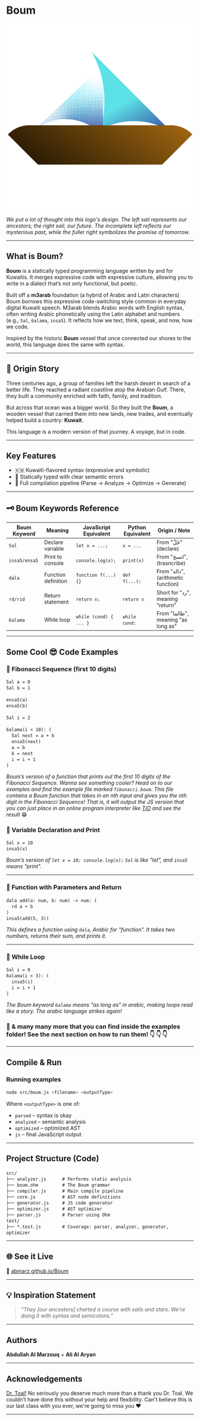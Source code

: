 # Boum

![Boum Logo](https://github.com/abmarz/Boum/blob/main/docs/Boum%20Logo.png?raw=true)

_We put a lot of thought into this logo's design. The left sail represents our ancestors; the right sail, our future. The incomplete left reflects our mysterious past, while the fuller right symbolizes the promise of tomorrow._

---

## What is Boum?

**Boum** is a statically typed programming language written by and for Kuwaitis. It merges expressive code with expressive culture, allowing you to write in a dialect that’s not only functional, but poetic.

Built off a **m3arab** foundation (a hybrid of Arabic and Latin characters) Boum borrows this expressive code-switching style common in everyday digital Kuwaiti speech. M3arab blends Arabic words with English syntax, often writing Arabic phonetically using the Latin alphabet and numbers (e.g., `5al`, `6alama`, `insa5`). It reflects how we text, think, speak, and now, how we code.

Inspired by the historic **Boum** vessel that once connected our shores to the world, this language does the same with syntax.

---

## 🌊 Origin Story

Three centuries ago, a group of families left the harsh desert in search of a better life. They reached a radiant coastline atop the Arabian Gulf. There, they built a community enriched with faith, family, and tradition.

But across that ocean was a bigger world. So they built the **Boum**, a wooden vessel that carried them into new lands, new trades, and eventually helped build a country: **Kuwait**.

This language is a modern version of that journey. A voyage, but in code.

---

## Key Features

- 🇰🇼 Kuwaiti-flavored syntax (expressive and symbolic)
- 🧠 Statically typed with clear semantic errors
- 🔂 Full compilation pipeline (Parse → Analyze → Optimize → Generate)

---

## 🗝️ Boum Keywords Reference

| Boum Keyword  | Meaning             | JavaScript Equivalent  | Python Equivalent | Origin / Note                      |
| ------------- | ------------------- | ---------------------- | ----------------- | ---------------------------------- |
| `5al`         | Declare variable    | `let x = ...;`         | `x = ...`         | From "خَلّ" (declare)              |
| `insa5/ensa5` | Print to console    | `console.log(x);`      | `print(x)`        | From "انسخ", (trasncribe)          |
| `dala`        | Function definition | `function f(...) {}`   | `def f(...):`     | From "دالة", (arithmetic function) |
| `rd/rid`      | Return statement    | `return x;`            | `return x`        | Short for "رد", meaning “return”   |
| `6alama`      | While loop          | `while (cond) { ... }` | `while cond:`     | From "طالما", meaning "as long as" |

---

## Some Cool 😎 Code Examples

### 📌 Fibonacci Sequence (first 10 digits)

```boum
5al a = 0
5al b = 1

ensa5(a)
ensa5(b)

5al i = 2

6alama(i < 10): (
  5al next = a + b
  ensa5(next)
  a = b
  b = next
  i = i + 1
)
```

_Boum’s version of a function that prints out the first 10 digits of the Fibonacci Sequence. Wanna see something cooler? Head on to our examples and find the example file marked `fibonacci.boum`. This file contains a Boum function that takes in an nth input and gives you the nth digit in the Fibonacci Sequence! That is, it will output the JS version that you can just place in an online program interpreter like [TiO](https://tio.run/#javascript-node) and see the result_ 😁

### 📌 Variable Declaration and Print

```boum
5al x = 10
insa5(x)
```

_Boum’s version of `let x = 10; console.log(x);` `5al` is like "let", and `insa5` means "print"._

---

### 📌 Function with Parameters and Return

```boum
dala add(a: num, b: num) -> num: (
  rd a + b
)
insa5(add(5, 3))
```

_This defines a function using `dala`, Arabic for "function". It takes two numbers, returns their sum, and prints it._

---

### 📌 While Loop

```boum
5al i = 0
6alama(i < 3): (
  insa5(i)
  i = i + 1
)
```

_The Boum keyword `6alama` means "as long as" in arabic, making loops read like a story. The arabic language strikes again!_

### 📌 & many many more that you can find inside the examples folder! See the next section on how to run them! 👇 👇 👇

---

## Compile & Run

### Running examples

```bash
node src/boum.js <filename> <outputType>
```

Where `<outputType>` is one of:

- `parsed` – syntax is okay
- `analyzed` – semantic analysis
- `optimized` – optimized AST
- `js` – final JavaScript output

---

## Project Structure (Code)

```
src/
├── analyzer.js      # Performs static analysis
├── boum.ohm         # The Boum grammar
├── compiler.js      # Main compile pipeline
├── core.js          # AST node definitions
├── generator.js     # JS code generator
├── optimizer.js     # AST optimizer
├── parser.js        # Parser using Ohm
test/
├── *.test.js        # Coverage: parser, analyzer, generator, optimizer
```

---

## 🌐 See it Live

📎 [abmarz.github.io/Boum](https://abmarz.github.io/Boum/)

---

## 💡 Inspiration Statement

> _“They [our ancestors] charted a course with sails and stars. We're doing it with syntax and semicolons.”_

---

## Authors

**Abdullah Al Marzouq** + **Ali Al Aryan**

---

## Acknowledgements

[Dr. Toal!](https://github.com/rtoal) No seriously you deserve much more than a thank you Dr. Toal. We couldn’t have done this without your help and flexibility. Can't believe this is our last class with you ever, we're going to miss you ❤️

---
